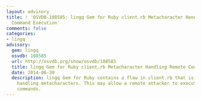 ```yaml
---
layout: advisory
title: ! 'OSVDB-108585: lingq Gem for Ruby client.rb Metacharacter Handling Remote
  Command Execution'
comments: false
categories:
- lingq
advisory:
  gem: lingq
  osvdb: 108585
  url: http://osvdb.org/show/osvdb/108585
  title: lingq Gem for Ruby client.rb Metacharacter Handling Remote Command Execution
  date: 2014-06-30
  description: lingq Gem for Ruby contains a flaw in client.rb that is triggered when
    handling metacharacters. This may allow a remote attacker to execute arbitrary
    commands.
---
```

